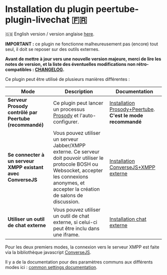 # Installation du plugin peertube-plugin-livechat 🇫🇷

🇬🇧 English version / version anglaise [here](./installation.md).

**IMPORTANT :** ce plugin ne fonctionne malheureusement pas (encore) tout seul, il doit se reposer sur des outils externes.

**Avant de mettre à jour vers une nouvelle version majeure, merci de lire les notes de version, et la liste des éventuelles modifications non rétro-compatibles : [CHANGELOG](../CHANGELOG.md).**

Ce plugin peut être utilisé de plusieurs manières différentes :

| Mode | Description | Documentation
---|---|---
**Serveur Prosody contrôlé par Peertube (recommandé)** | Ce plugin peut lancer un processus [Prosody](https://prosody.im) et l'auto-configurer. | [Installation Prosody+Peertube](./prosody.md). **C'est le mode recommandé**
**Se connecter à un serveur XMPP existant avec ConverseJS** | Vous pouvez utiliser un serveur Jabber/XMPP externe. Ce serveur doit pouvoir utiliser le protocole BOSH ou Websocket, accepter les connexions anonymes, et accepter la création de salons de discussion. |[Installation ConverseJS+XMPP externe](./conversejs.md)
**Utiliser un outil de chat externe** | Vous pouvez utiliser un outil de chat externe, si celui-ci peut être inclu dans une iframe. | [Installation chat externe](./external.md)

Pour les deux premiers modes, la connexion vers le serveur XMPP est faite via la bibliothèque javascript [ConverseJS](https://conversejs.org/).

Il y a de la documentation pour des paramètres communs aux différents modes ici : [common settings documentation](./common.md).
